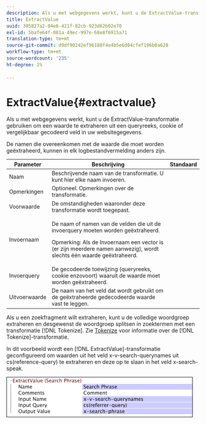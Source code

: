 ```yaml
---
description: Als u met webgegevens werkt, kunt u de ExtractValue-transformatie gebruiken om een waarde te extraheren uit een queryreeks, cookie of vergelijkbaar gecodeerd veld in uw websitegegevens.
title: ExtractValue
uuid: 305827a2-04e6-421f-82cb-923d62b02e70
exl-id: 5bafe64f-081a-49ec-997e-68e8f6915a71
translation-type: tm+mt
source-git-commit: d9df90242ef96188f4e4b5e6d04cfef196b0a628
workflow-type: tm+mt
source-wordcount: '235'
ht-degree: 1%

---
```


# ExtractValue{#extractvalue}

Als u met webgegevens werkt, kunt u de ExtractValue-transformatie gebruiken om een waarde te extraheren uit een queryreeks, cookie of vergelijkbaar gecodeerd veld in uw websitegegevens.

De namen die overeenkomen met de waarde die moet worden geëxtraheerd, kunnen in elk logbestandvermelding anders zijn.

<table id="table_D16A39BE035043628A4D6F7452952304"> 
 <thead> 
  <tr> 
   <th colname="col1" class="entry"> Parameter </th> 
   <th colname="col2" class="entry"> Beschrijving </th> 
   <th colname="col3" class="entry"> Standaard </th> 
  </tr> 
 </thead>
 <tbody> 
  <tr> 
   <td colname="col1"> Naam </td> 
   <td colname="col2"> Beschrijvende naam van de transformatie. U kunt hier elke naam invoeren. </td> 
   <td colname="col3"></td> 
  </tr> 
  <tr> 
   <td colname="col1"> Opmerkingen </td> 
   <td colname="col2"> Optioneel. Opmerkingen over de transformatie. </td> 
   <td colname="col3"></td> 
  </tr> 
  <tr> 
   <td colname="col1"> Voorwaarde </td> 
   <td colname="col2"> De omstandigheden waaronder deze transformatie wordt toegepast. </td> 
   <td colname="col3"></td> 
  </tr> 
  <tr> 
   <td colname="col1"> Invoernaam </td> 
   <td colname="col2"> <p>De naam of namen van de velden die uit de invoerquery moeten worden geëxtraheerd. </p> <p> <p>Opmerking:  Als de Invoernaam een vector is (er zijn meerdere namen aanwezig), wordt slechts één waarde geëxtraheerd. </p> </p> </td> 
   <td colname="col3"></td> 
  </tr> 
  <tr> 
   <td colname="col1"> Invoerquery </td> 
   <td colname="col2"> De gecodeerde toewijzing (queryreeks, cookie enzovoort) waaruit de waarde moet worden geëxtraheerd. </td> 
   <td colname="col3"></td> 
  </tr> 
  <tr> 
   <td colname="col1"> Uitvoerwaarde </td> 
   <td colname="col2"> De naam van het veld dat wordt gebruikt om de geëxtraheerde gedecodeerde waarde vast te leggen. </td> 
   <td colname="col3"></td> 
  </tr> 
 </tbody> 
</table>

Als u een zoekfragment wilt extraheren, kunt u de volledige woordgroep extraheren en desgewenst de woordgroep splitsen in zoektermen met een transformatie [!DNL Tokenize]. Zie [Tokenize](../../../../../home/c-dataset-const-proc/c-data-trans/c-transf-types/c-standard-transf/c-tokenize.md#concept-f460aa5df3a7476e971af29cf5d9b32c) voor informatie over de [!DNL Tokenize]-transformatie.

In dit voorbeeld wordt een [!DNL ExtractValue]-transformatie geconfigureerd om waarden uit het veld x-v-search-querynames uit cs(reference-query) te extraheren en deze op te slaan in het veld x-search-speak.

![](assets/cfg_TransformationType_ExtractValue.png)
